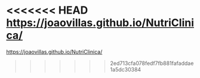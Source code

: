 <<<<<<< HEAD
https://joaovillas.github.io/NutriClinica/
=======

https://joaovillas.github.io/NutriClinica/ 
>>>>>>> 2ed713cfa078fedf7fb881fafaddae1a5dc30384
